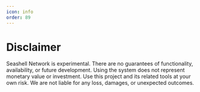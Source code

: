```yaml
---
icon: info
order: 89
---
```



# Disclaimer

Seashell Network is experimental. There are no guarantees of functionality, availability, or future development. Using the system does not represent monetary value or investment. Use this project and its related tools at your own risk. We are not liable for any loss, damages, or unexpected outcomes.
